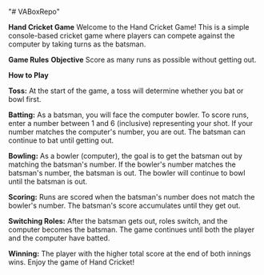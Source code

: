 "# VABoxRepo" 

**Hand Cricket Game**
Welcome to the Hand Cricket Game! This is a simple console-based cricket game where players can compete against the computer by taking turns as the batsman.

**Game Rules**
**Objective**
Score as many runs as possible without getting out.

**How to Play**

**Toss:**
At the start of the game, a toss will determine whether you bat or bowl first.

**Batting:**
As a batsman, you will face the computer bowler.
To score runs, enter a number between 1 and 6 (inclusive) representing your shot.
If your number matches the computer's number, you are out.
The batsman can continue to bat until getting out.

**Bowling:**
As a bowler (computer), the goal is to get the batsman out by matching the batsman's number.
If the bowler's number matches the batsman's number, the batsman is out.
The bowler will continue to bowl until the batsman is out.

**Scoring:**
Runs are scored when the batsman's number does not match the bowler's number.
The batsman's score accumulates until they get out.

**Switching Roles:**
After the batsman gets out, roles switch, and the computer becomes the batsman.
The game continues until both the player and the computer have batted.

**Winning:**
The player with the higher total score at the end of both innings wins.
Enjoy the game of Hand Cricket!





